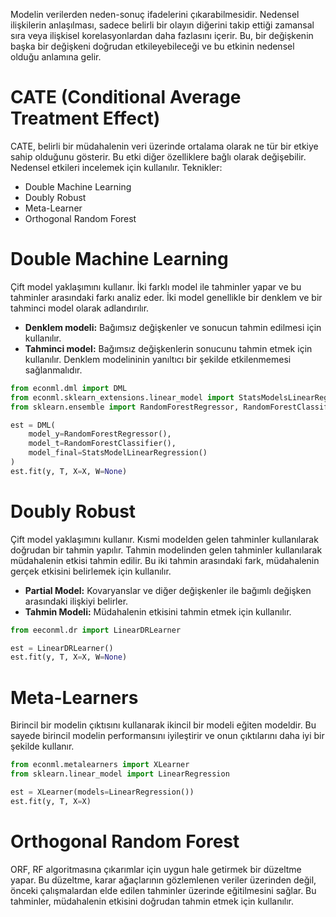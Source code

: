 Modelin verilerden neden-sonuç ifadelerini çıkarabilmesidir. Nedensel ilişkilerin anlaşılması, sadece belirli bir olayın diğerini takip ettiği zamansal sıra veya ilişkisel korelasyonlardan daha fazlasını içerir. Bu, bir değişkenin başka bir değişkeni doğrudan etkileyebileceği ve bu etkinin nedensel olduğu anlamına gelir.

# CATE (Conditional Average Treatment Effect)
CATE, belirli bir müdahalenin veri üzerinde ortalama olarak ne tür bir etkiye sahip olduğunu gösterir. Bu etki diğer özelliklere bağlı olarak değişebilir. Nedensel etkileri incelemek için kullanılır. Teknikler:
- Double Machine Learning
- Doubly Robust
- Meta-Learner
- Orthogonal Random Forest

# Double Machine Learning
Çift model yaklaşımını kullanır. İki farklı model ile tahminler yapar ve bu tahminler arasındaki farkı analiz eder. İki model genellikle bir denklem ve bir tahminci model olarak adlandırılır.
- **Denklem modeli:** Bağımsız değişkenler ve sonucun tahmin edilmesi için kullanılır.
- **Tahminci model:** Bağımsız değişkenlerin sonucunu tahmin etmek için kullanılır.
Denklem modelininin yanıltıcı bir şekilde etkilenmemesi sağlanmalıdır. 

```python
from econml.dml import DML
from econml.sklearn_extensions.linear_model import StatsModelsLinearRegression
from sklearn.ensemble import RandomForestRegressor, RandomForestClassifier

est = DML(
	model_y=RandomForestRegressor(),
	model_t=RandomForestClassifier(),
	model_final=StatsModelLinearRegression()
)
est.fit(y, T, X=X, W=None)
```

# Doubly Robust
Çift model yaklaşımını kullanır. Kısmi modelden gelen tahminler kullanılarak doğrudan bir tahmin yapılır. Tahmin modelinden gelen tahminler kullanılarak müdahalenin etkisi tahmin edilir. Bu iki tahmin arasındaki fark, müdahalenin gerçek etkisini belirlemek için kullanılır.
- **Partial Model:** Kovaryanslar ve diğer değişkenler ile bağımlı değişken arasındaki ilişkiyi belirler.
- **Tahmin Modeli:** Müdahalenin etkisini tahmin etmek için kullanılır.

```python
from eeconml.dr import LinearDRLearner

est = LinearDRLearner()
est.fit(y, T, X=X, W=None)
```

# Meta-Learners
Birincil bir modelin çıktısını kullanarak ikincil bir modeli eğiten modeldir. Bu sayede birincil modelin performansını iyileştirir ve onun çıktılarını daha iyi bir şekilde kullanır.

```python
from econml.metalearners import XLearner
from sklearn.linear_model import LinearRegression

est = XLearner(models=LinearRegression())
est.fit(y, T, X=X)
```

# Orthogonal Random Forest
ORF, RF algoritmasına çıkarımlar için uygun hale getirmek bir düzeltme yapar. Bu düzeltme, karar ağaçlarının gözlemlenen veriler üzerinden değil, önceki çalışmalardan elde edilen tahminler üzerinde eğitilmesini sağlar. Bu tahminler, müdahalenin etkisini doğrudan tahmin etmek için kullanılır.
